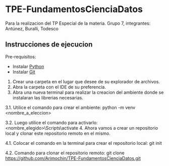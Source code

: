 # TPE-FundamentosCienciaDatos
Para la realizacion del TP Especial de la materia. Grupo 7, integrantes: Antúnez, Buralli, Todesco



## Instrucciones de ejecucion
Pre-requisitos: 
- Instalar [Python](https://www.python.org/downloads/)
- Instalar [Git](https://git-scm.com/downloads)

1. Crear una carpeta en el lugar que desee de su explorador de archivos.
2. Abra la carpeta con el IDE de su preferencia.
3. Abra una nueva terminal para realizar la creacion del ambiente donde se instalaran las librerias necesarias.

  3.1. Utilice el comando para crear el ambiente: python -m venv <nombre_a_eleccion>
  
  3.2. Luego utilice el comando para activarlo: <nombre_elegido>\Scripts\activate
4. Ahora vamos a crear un repositorio local y clonar este repositorio remoto en el mismo.
  
  4.1. Colocar el comando en la terminal para crear el repositorio local: git init
  
  4.2. Comando para clonar el repositorio remoto: git clone https://github.com/Arimochin/TPE-FundamentosCienciaDatos.git

